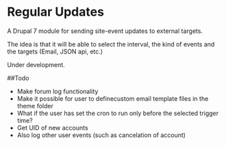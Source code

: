 Regular Updates
===============

A Drupal 7 module for sending site-event updates to external targets.

The idea is that it will be able to select the interval, the kind of events and the targets (Email, JSON api, etc.)

Under development.

##Todo

- Make forum log functionality
- Make it possible for user to definecustom email template files in the theme folder
- What if the user has set the cron to run only before the selected trigger time?
- Get UID of new accounts
- Also log other user events (such as cancelation of account)